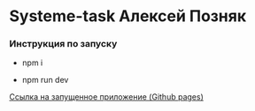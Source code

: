 # Systeme-task Алексей Позняк

### Инструкция по запуску

- npm i

- npm run dev

[Ссылка на запущенное приложение (Github pages)](https://neolates-aleksey.github.io/systeme-task/)

